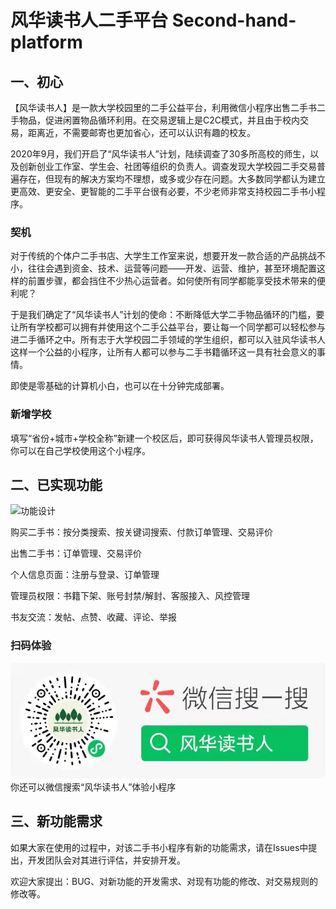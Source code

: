 # 风华读书人二手平台 Second-hand-platform
## 一、初心
【风华读书人】是一款大学校园里的二手公益平台，利用微信小程序出售二手书二手物品，促进闲置物品循环利用。在交易逻辑上是C2C模式，并且由于校内交易，距离近，不需要邮寄也更加省心，还可以认识有趣的校友。  

2020年9月，我们开启了“风华读书人”计划，陆续调查了30多所高校的师生，以及创新创业工作室、学生会、社团等组织的负责人。调查发现大学校园二手交易普遍存在，但现有的解决方案均不理想，或多或少存在问题。大多数同学都认为建立更高效、更安全、更智能的二手平台很有必要，不少老师非常支持校园二手书小程序。  

### 契机
对于传统的个体户二手书店、大学生工作室来说，想要开发一款合适的产品挑战不小，往往会遇到资金、技术、运营等问题——开发、运营、维护，甚至环境配置这样的前置步骤，都会挡住不少热心运营者。如何使所有同学都能享受技术带来的便利呢？

于是我们确定了“风华读书人”计划的使命：不断降低大学二手物品循环的门槛，要让所有学校都可以拥有并使用这个二手公益平台，要让每一个同学都可以轻松参与进二手循环之中。所有志于大学校园二手领域的学生组织，都可以入驻风华读书人这样一个公益的小程序，让所有人都可以参与二手书籍循环这一具有社会意义的事情。  

即使是零基础的计算机小白，也可以在十分钟完成部署。  

### 新增学校
填写“省份+城市+学校全称”新建一个校区后，即可获得风华读书人管理员权限，你可以在自己学校使用这个小程序。


## 二、已实现功能
![功能设计](https://user-images.githubusercontent.com/70186204/172286505-fc6b8b88-4c29-404e-9062-3f133fc09e61.png)

购买二手书：按分类搜索、按关键词搜索、付款订单管理、交易评价  

出售二手书：订单管理、交易评价  

个人信息页面：注册与登录、订单管理  

管理员权限：书籍下架、账号封禁/解封、客服接入、风控管理  

书友交流：发帖、点赞、收藏、评论、举报  

### 扫码体验
![功能设计](https://github.com/wowqaqtat/Second-hand-platform/blob/main/img/风华读书人小程序码标准色版.jpg)  
你还可以微信搜索“风华读书人”体验小程序


## 三、新功能需求
如果大家在使用的过程中，对该二手书小程序有新的功能需求，请在Issues中提出，开发团队会对其进行评估，并安排开发。  

欢迎大家提出：BUG、对新功能的开发需求、对现有功能的修改、对交易规则的修改等。  


